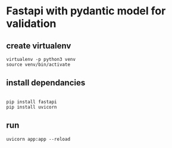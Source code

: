 # Fastapi with pydantic model for validation 

## create virtualenv
```
virtualenv -p python3 venv
source venv/bin/activate
```

## install dependancies
```

pip install fastapi
pip install uvicorn

```


## run 
```
uvicorn app:app --reload
```

